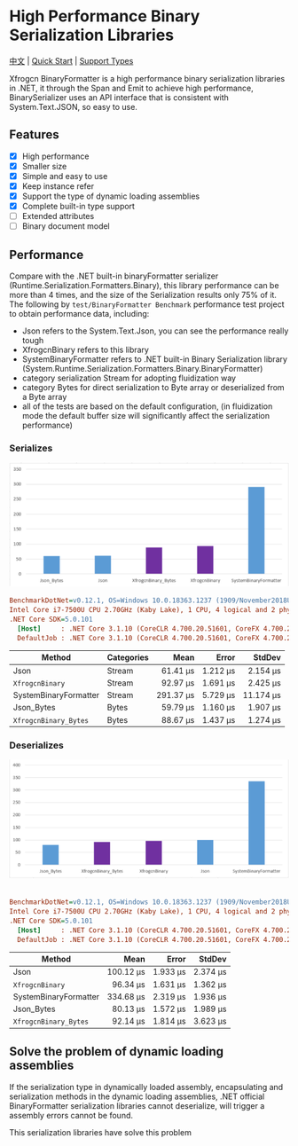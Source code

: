 # High Performance Binary Serialization Libraries

[中文](README.zh.md) | [Quick Start](doc/GettingStart.md) | [Support Types](doc/SupportTypes.md)

Xfrogcn BinaryFormatter is a high performance binary serialization libraries in .NET, it through the  Span and Emit to achieve high performance, BinarySerializer uses an API interface that is consistent with System.Text.JSON, so easy to use.

## Features

- [x] High performance
- [x] Smaller size
- [x] Simple and easy to use
- [x] Keep instance refer
- [x] Support the type of dynamic loading assemblies
- [x] Complete built-in type support
- [ ] Extended attributes
- [ ] Binary document model

## Performance

Compare with the .NET built-in binaryFormatter serializer (Runtime.Serialization.Formatters.Binary), this library performance can be more than 4 times, and the size of the Serialization results only 75% of it.
The following by ` test/BinaryFormatter Benchmark ` performance test project to obtain performance data, including:

- Json refers to the System.Text.Json, you can see the performance really tough
- XfrogcnBinary refers to this library
- SystemBinaryFormatter refers to .NET built-in Binary Serialization library (System.Runtime.Serialization.Formatters.Binary.BinaryFormatter)
- category serialization Stream for adopting fluidization way
- category Bytes for direct serialization to Byte array or deserialized from a Byte array
- all of the tests are based on the default configuration, (in fluidization mode the default buffer size will significantly affect the serialization performance)

### Serializes

![img](doc/s.png)

``` ini
BenchmarkDotNet=v0.12.1, OS=Windows 10.0.18363.1237 (1909/November2018Update/19H2)
Intel Core i7-7500U CPU 2.70GHz (Kaby Lake), 1 CPU, 4 logical and 2 physical cores
.NET Core SDK=5.0.101
  [Host]     : .NET Core 3.1.10 (CoreCLR 4.700.20.51601, CoreFX 4.700.20.51901), X64 RyuJIT
  DefaultJob : .NET Core 3.1.10 (CoreCLR 4.700.20.51601, CoreFX 4.700.20.51901), X64 RyuJIT


```

|                Method | Categories |      Mean |    Error |    StdDev |
|---------------------- |----------- |----------:|---------:|----------:|
|                  Json |     Stream |  61.41 μs | 1.212 μs |  2.154 μs |
|         `XfrogcnBinary` |     Stream |  92.97 μs | 1.691 μs |  2.425 μs |
| SystemBinaryFormatter |     Stream | 291.37 μs | 5.729 μs | 11.174 μs |
|            Json_Bytes |      Bytes |  59.79 μs | 1.160 μs |  1.907 μs |
|   `XfrogcnBinary_Bytes` |      Bytes |  88.67 μs | 1.437 μs |  1.274 μs |

### Deserializes

![img](doc/ds.png)

``` ini

BenchmarkDotNet=v0.12.1, OS=Windows 10.0.18363.1237 (1909/November2018Update/19H2)
Intel Core i7-7500U CPU 2.70GHz (Kaby Lake), 1 CPU, 4 logical and 2 physical cores
.NET Core SDK=5.0.101
  [Host]     : .NET Core 3.1.10 (CoreCLR 4.700.20.51601, CoreFX 4.700.20.51901), X64 RyuJIT
  DefaultJob : .NET Core 3.1.10 (CoreCLR 4.700.20.51601, CoreFX 4.700.20.51901), X64 RyuJIT


```

|                Method |      Mean |    Error |   StdDev |
|---------------------- |----------:|---------:|---------:|
|                  Json | 100.12 μs | 1.933 μs | 2.374 μs |
|         `XfrogcnBinary` |  96.34 μs | 1.631 μs | 1.362 μs |
| SystemBinaryFormatter | 334.68 μs | 2.319 μs | 1.936 μs |
|            Json_Bytes |  80.13 μs | 1.572 μs | 1.989 μs |
|   `XfrogcnBinary_Bytes` |  92.14 μs | 1.814 μs | 3.623 μs |

## Solve the problem of dynamic loading assemblies

If the serialization type in dynamically loaded assembly, encapsulating and serialization methods in the dynamic loading assemblies, .NET official BinaryFormatter serialization libraries cannot deserialize, will trigger a assembly errors cannot be found.  

This serialization libraries have solve this problem
